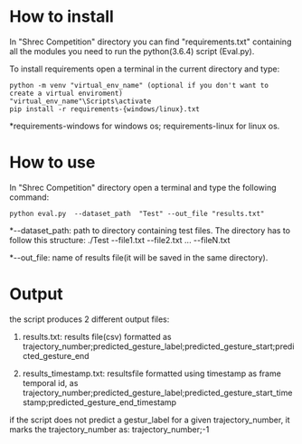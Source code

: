 How to install
=====================
In "Shrec Competition" directory you can find "requirements.txt" containing all the modules you need to run the python(3.6.4) script (Eval.py).

To install requirements open a terminal in the current directory and type:
	
	python -m venv "virtual_env_name" (optional if you don't want to create a virtual enviroment)
	"virtual_env_name"\Scripts\activate
	pip install -r requirements-{windows/linux}.txt
	
*requirements-windows for windows os; requirements-linux for linux os.

How to use
=====================
In "Shrec Competition" directory open a terminal and type the following command:
	
	python eval.py	--dataset_path	"Test" --out_file "results.txt"
	
*--dataset_path: path to directory containing test files. The directory has to follow this structure:
	./Test
		--file1.txt
		--file2.txt
		...
		--fileN.txt

*--out_file: name of results file(it will be saved in the same directory).

Output
======================
the script produces 2 different output files:
	
1) results.txt: results file(csv) formatted as
	trajectory_number;predicted_gesture_label;predicted_gesture_start;predicted_gesture_end

2) results_timestamp.txt: resultsfile formatted using timestamp as frame temporal id, as
	trajectory_number;predicted_gesture_label;predicted_gesture_start_timestamp;predicted_gesture_end_timestamp
			
if the script does not predict a gestur_label for a given trajectory_number, it marks the trajectory_number as:
trajectory_number;-1
			


